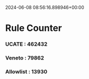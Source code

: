 2024-06-08 08:56:16.898946+00:00
# Rule Counter 
 ### UCATE : 462432

 ### Veneto : 79862

 ### Allowlist : 13930